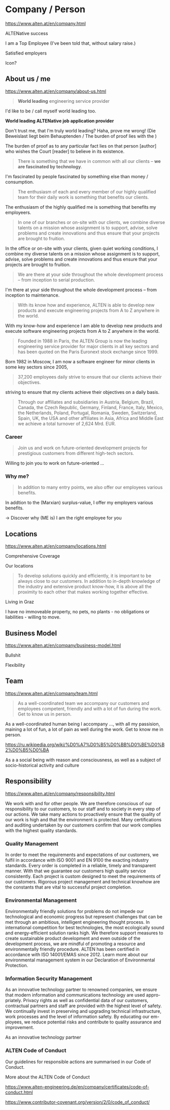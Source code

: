 # Company / Person

https://www.alten.at/en/company.html

ALTENative success

I am a Top Employee (I've been told that, without salary raise.)

Satisfied employers

Icon?

## About us / me

https://www.alten.at/en/company/about-us.html

> **World leading** engineering service provider

I'd like to be / call myself world leading too.

**World leading ALTENative job application provider**

Don't trust me, that I'm truly world leading? Haha, prove me wrong! (Die Beweislast liegt beim Behauptenden / The burden of proof lies with the )

The burden of proof as to any particular fact lies on that person [author] who wishes the Court [reader] to believe in its existence.

> There is something that we have in common with all our clients – **we are fascinated by technology**.

I'm fascinated by people fascinated by something else than money / consumption.

> The enthusiasm of each and every member of our highly qualified team for their daily work is something that benefits our clients. 

The enthusiasm of the highly qualified me is something that benefits my employeers.

> In one of our branches or on-site with our clients, we combine diverse talents on a mission whose assignment is to support, advise, solve problems and create innovations and thus ensure that your projects are brought to fruition. 


In the office or on-site with your clients, given quiet working conditions, I combine my diverse talents on a mission whose assignment is to support, advise, solve problems and create innovations and thus ensure that your projects are brought to fruition. 

> We are there at your side throughout the whole development process – from inception to serial production.

I'm there at your side throughout the whole development process – from inception to maintenance.

> With its know how and experience, ALTEN is able to develop new products and execute engineering projects from A to Z anywhere in the world. 

With my know-how and experience I am able to develop new products and execute software engineering projects from A to Z anywhere in the world.

> Founded in 1988 in Paris, the ALTEN Group is now the leading engineering service provider for major clients in all key sectors and has been quoted on the Paris Euronext stock exchange since 1999. 

Born 1982 in Moscow, I am now a software engineer for minor clients in some key sectors since 2005,

> 37,200 employees daily strive to ensure that our clients achieve their objectives. 

striving to ensure that my clients achieve their objectives on a daily basis.

> Through our affiliates and subsidiaries in Austria, Belgium, Brazil, Canada, the Czech Republic, Germany, Finland, France, Italy, Mexico, the Netherlands, Poland, Portugal, Romania, Sweden, Switzerland, Spain, UK, the USA and other affiliates in Asia, Africa and Middle East we achieve a total turnover of 2,624 Mrd. EUR.

### Career

> Join us and work on future-oriented development projects for prestigious customers from different high-tech sectors.

Willing to join you to work on future-oriented ...

### Why me?

> In addition to many entry points, we also offer our employees various benefits.

In addtion to the (Marxian) surplus-value, I offer my employers various benefits.

-> Discover why (ME is) I am the right employee for you

## Locations

https://www.alten.at/en/company/locations.html

Comprehensive Coverage

Our locations

> To develop solutions quickly and efficiently, it is important to be always close to our customers. In addition to in-depth knowledge of the industry and extensive product know-how, it is above all the proximity to each other that makes working together effective.

Living in Graz

I have no immoveable property, no pets, no plants - no obligations or liabilities - willing to move.

## Business Model

https://www.alten.at/en/company/business-model.html

Bullshit

Flexibility

## Team

https://www.alten.at/en/company/team.html

> As a well-coordinated team we accompany our customers and employees competent, friendly and with a lot of fun during the work. Get to know us in person.

As a well-coordinated human being I accompany ..., with all my passision, maining a lot of fun, a lot of pain as well during the work. Get to know me in person.

https://ru.wikipedia.org/wiki/%D0%A7%D0%B5%D0%BB%D0%BE%D0%B2%D0%B5%D0%BA

As a a social being with reason and consciousness, as well as a subject of socio-historical activity and culture

## Responsibility

https://www.alten.at/en/company/responsibility.html

We work with and for other people. We are therefore conscious of our responsibility to our customers, to our staff and to society in every step of our actions. We take many actions to proactively ensure that the quality of our work is high and that the environment is protected. Many certifications and auditing undertaken by our customers confirm that our work complies with the highest quality standards.

### Quality Management

In order to meet the requirements and expectations of our customers, we fulfil in accordance with ISO 9001 and EN 9100 the exacting industry standards. Every order is completed in a reliable, timely and transparent manner. With that we guarantee our customers high quality service consistently. Each project is custom designed to meet the requirements of our customers. Rigorous project management and technical knowhow are the constants that are vital to successful project completion.

### Environmental Management

Environmentally friendly solutions for problems do not impede our technological and economic progress but represent challenges that can be met through an ambitious, intelligent engineering thought process. In international competition for best technologies, the most ecologically sound and energy-efficient solution ranks high. We therefore support measures to create sustainable product development and even outside of the development process, we are mindful of promoting a resource and environmentally friendly procedure. ALTEN has been certified in accordance with ISO 14001/EMAS since 2012. Learn more about our environmental management system in our Declaration of Environmental Protection.

### Information Security Management

As an innovative technology partner to renowned companies, we ensure that modern information and communications technology are used appro-priately. Privacy rights as well as confidential data of our customers, contractual partners and staff are provided with the highest level of safety. We continually invest in preserving and upgrading technical infrastructure, work processes and the level of information safety. By educating our em-ployees, we reduce potential risks and contribute to quality assurance and improvement.

As an innovative technology partner

### ALTEN Code of Conduct

Our guidelines for responsible actions are summarised in our Code of Conduct.

More about the ALTEN Code of Conduct

https://www.alten-engineering.de/en/company/certificates/code-of-conduct.html

https://www.contributor-covenant.org/version/2/0/code_of_conduct/


